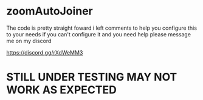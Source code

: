 # zoomAutoJoiner

The code is pretty straight foward i left comments to help you configure this to your needs if you can't configure it and you need help please message me on my discord

https://discord.gg/rXdWeMM3

# STILL UNDER TESTING MAY NOT WORK AS EXPECTED
